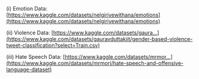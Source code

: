 (i) Emotion Data: 
[https://www.kaggle.com/datasets/nelgiriyewithana/emotions](https://www.kaggle.com/datasets/nelgiriyewithana/emotions)

(ii) Violence Data:
[https://www.kaggle.com/datasets/gaura...](https://www.kaggle.com/datasets/gauravduttakiit/gender-based-violence-tweet-classification?select=Train.csv)

(iii) Hate Speech Data:
[https://www.kaggle.com/datasets/mrmor...](https://www.kaggle.com/datasets/mrmorj/hate-speech-and-offensive-language-dataset)
